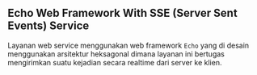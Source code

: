 ## Echo Web Framework With SSE (Server Sent Events) Service
Layanan web service menggunakan web framework ```Echo``` yang di desain menggunakan arsitektur heksagonal
dimana layanan ini bertugas mengirimkan suatu kejadian secara realtime dari server ke klien.
